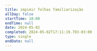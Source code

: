 ```yaml
---
title: impimir folhas familiarização
allDay: false
startTime: 18:00
endTime: null
date: 2024-05-02
completed: 2024-05-02T17:11:19.703-03:00
type: single
endDate: null
---
```

